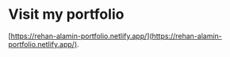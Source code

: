 # Visit my portfolio

 [https://rehan-alamin-portfolio.netlify.app/](https://rehan-alamin-portfolio.netlify.app/). 
 
